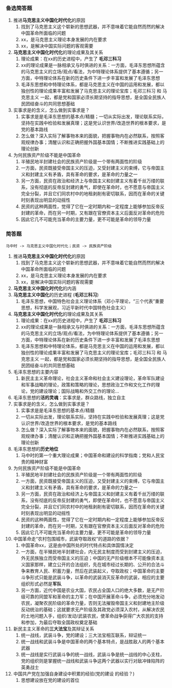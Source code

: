
### 备选简答题 ###



1. 推进**马克思主义中国化时代化**的原因
	1. 找到了马克思主义这个崭新的思想武器，并不意味着它能自然而然的解决中国革命所面临的问题
	2. xx，是马克思主义理论本身发展的内在要求
	3. xx，是解决中国实际问题的客观需要
4. **马克思主义中国化时代化**的理论成果及其关系
	1. 理论成果：在xx的历史进程中，产生了 **毛邓三科习**
	2. xx的理论成果是一脉相承又与时俱进的关系：一方面，毛泽东思想所蕴含的马克思主义的立场/观点/看法，为中特理论体系提供了基本遵循；另一方面，中特理论体系在新的历史条件下进一步丰富和发展了毛泽东思想
	3. 毛泽东思想和中特理论体系，都是马克思主义在中国的运用和发展，都以独创性的理论成果丰富和发展了马克思主义的理论宝库；毛邓三科习 和 马克思主义 一起，都是党和国家必须长期坚持的指导思想，是全国全民族人民团结奋斗的共同思想基础
7. 实事求是的含义，怎么做到实事求是？
	1. 实事求是是毛泽东思想的基本点/精髓；一切从实际出发，理论联系实际，坚持在实践中检验和发展真理；这是党认识世界/改造世界的根本要求，是党的基本路线
	2. 怎么做？深入实际了解事物本来的面貌，把握事物内在必然联系，按照客观规律办事；清醒认识和正确把握外国基本国情；不断推进实践基础上的理论创新
9. 为何民族资产阶级不能是中国革命
	1. 半殖民地半封建社会的民族资产阶级是一个带有两面性的阶级
	2. 一方面，民资既接受帝国主义的压迫，又受封建主义的束缚，它与帝国主义和封建主义有矛盾，具有革命的要求，是革命的力量之一
	3. 另一方面，民资在政治和经济上与帝国主义和封建主义有着千丝万缕的联系，没有彻底的反帝反封建的勇气，即使在革命时，也不愿意与帝国主义完全分裂，并且它们同农村中的地租剥削有密切联系，因而在革命的关键时刻表现出明显的动摇性
	4. 民资的这种两面性，觉得了它在一定时期内和一定程度上能够参加反帝反封建的革命，而在另一时期，又有跟在官僚资本主义后面反对革命的危险
	5. 因此它几不可能充当革命的主要力量，更不可能是革命的领导力量



### 简答题 ###

```
马中时 -> 马克思主义中国化时代化；民资 -> 民族资产阶级
```

1. 推进**马克思主义中国化时代化**的原因
	1. 找到了马克思主义这个崭新的思想武器，并不意味着它能自然而然的解决中国革命所面临的问题
	2. xx，是马克思主义理论本身发展的内在要求
	3. xx，是解决中国实际问题的客观需要
2. **马克思主义中国化时代化**的内涵
3. **马克思主义中国化**的历史进程 (**毛邓三科习**)
	1. 毛泽东思想，中国特色社会主义理论体系（邓小平理论，“三个代表”重要思想，科学发展观，习近平新时代中国特色社会主义）
4. **马克思主义中国化时代化**的理论成果及其关系
	1. 理论成果：在xx的历史进程中，产生了 **毛邓三科习**
	2. xx的理论成果是一脉相承又与时俱进的关系：一方面，毛泽东思想所蕴含的马克思主义的立场/观点/看法，为中特理论体系提供了基本遵循；另一方面，中特理论体系在新的历史条件下进一步丰富和发展了毛泽东思想
	3. 毛泽东思想和中特理论体系，都是马克思主义在中国的运用和发展，都以独创性的理论成果丰富和发展了马克思主义的理论宝库；毛邓三科习 和 马克思主义 一起，都是党和国家必须长期坚持的指导思想，是全国全民族人民团结奋斗的共同思想基础
5.  毛泽东思想的主要内容
	1. 新民主主义革命理论，社会主义革命和社会主义建设理论，革命军队建设和军事战略的理论，政策和策略的理论，思想政治工作和文化工作的理论，党的建设理论；国际战略和外交工作的理论...
6. 毛泽东思想的**活的灵魂**：实事求是，群众路线，独立自主
7. 实事求是的含义，怎么做到实事求是？
	1. 实事求是是毛泽东思想的基本点/精髓
	2. 一切从实际出发，理论联系实际，坚持在实践中检验和发展真理；这是党认识世界/改造世界的根本要求，是党的基本路线
	3. 怎么做？深入实际了解事物本来的面貌，把握事物内在必然联系，按照客观规律办事；清醒认识和正确把握外国基本国情；不断推进实践基础上的理论创新
8. 毛泽东思想的**历史地位**
	1. 马中时的第一个重大理论成果；中国革命和建设的科学指南；党和人民宝贵的精神财富
9. 为何民族资产阶级不能是中国革命
	1. 半殖民地半封建社会的民族资产阶级是一个带有两面性的阶级
	2. 一方面，民资既接受帝国主义的压迫，又受封建主义的束缚，它与帝国主义和封建主义有矛盾，具有革命的要求，是革命的力量之一
	3. 另一方面，民资在政治和经济上与帝国主义和封建主义有着千丝万缕的联系，没有彻底的反帝反封建的勇气，即使在革命时，也不愿意与帝国主义完全分裂，并且它们同农村中的地租剥削有密切联系，因而在革命的关键时刻表现出明显的动摇性
	4. 民资的这种两面性，觉得了它在一定时期内和一定程度上能够参加反帝反封建的革命，而在另一时期，又有跟在官僚资本主义后面反对革命的危险
	5. 因此它几不可能充当革命的主要力量，更不可能是革命的领导力量
10. 中国革命走“农村包围城市，武装夺取政权”的道路的依据？
	1. 中国革命xx，这是由中国所处的时代特点和具体国情决定
	2. 一方面，在半殖民地半封建社会，内无民主制度而受到封建主义的压迫，外无民族独立而受帝国主义的压迫；中国的无产阶级根本不可能像资本主义国家那样，建立公开的合法组织，先在城市经过长期的、公开的合法斗争来教育人民、积蓄力量，然后在武装起义，夺取政权；中国革命的主要斗争形式只能是武装斗争，以革命的武装消灭反革命的武装，相应的主要组织形式必然是**军队**
	3. 另一方面，近代中国是农业大国，农民占全国人口的绝大多数，是无产阶级可靠的同盟军和革命的主力军；在中国开展革命斗争，必须充分地发动农民，凝聚农民阶级的革命力量，否则无法摧毁帝国主义和封建地主阶级反动统治的基础；这就要求无产阶级及其政党必须深入农村，从解决农民的土地问题入手，组织/发动/武装农民，使革命战争获得广大农民的支持和参加，为最后夺取全国政权奠定基础
11. 新民主主义革命的**三大法宝**及其辩证关系
	1. 统一战线，武装斗争，党的建设；三大法宝相互联系，辩证统一
	2. 统一战线和武装斗争是中国革命的两个基本特点，是战胜敌人的两个基本武器
	3. 统一战线是实行武装斗争的统一战线，武装斗争是统一战线的中心支柱，党的组织则是掌握统一战线和武装斗争这两个武器以实行对敌冲锋陷阵的英勇战士
12. 中国共产党在加强自身建设中积累的经验(党的建设 的经验？)
	1. 思想建设放在党的建设的首位


